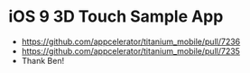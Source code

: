 # iOS 9 3D Touch Sample App

* https://github.com/appcelerator/titanium_mobile/pull/7236
* https://github.com/appcelerator/titanium_mobile/pull/7235
* Thank Ben!